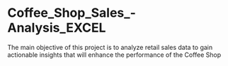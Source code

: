 # Coffee_Shop_Sales_-Analysis_EXCEL
The main objective of this project is to analyze retail sales data to gain actionable insights that will enhance the performance of the Coffee Shop
